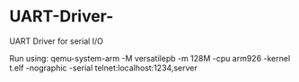 # UART-Driver-
UART Driver for serial I/O

Run using:
 qemu-system-arm -M versatilepb -m 128M -cpu arm926 -kernel t.elf -nographic -serial telnet:localhost:1234,server 
